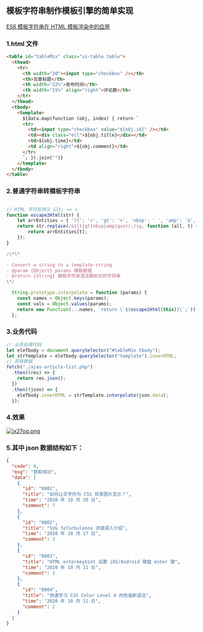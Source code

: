 ## 模板字符串制作模板引擎的简单实现

[ES6 模板字符串在 HTML 模板渲染中的应用](https://www.zhangxinxu.com/wordpress/2020/10/es6-html-template-literal/)

### 1.html 文件

```html
<table id="tableMix" class="ui-table table">
  <thead>
    <tr>
      <th width="20"><input type="checkbox" /></th>
      <th>文章标题</th>
      <th width="22%">发布时间</th>
      <th width="15%" align="right">评论数</th>
    </tr>
  </thead>
  <tbody>
    <template>
      ${data.map(function (obj, index) { return `
      <tr>
        <td><input type="checkbox" value="${obj.id}" /></td>
        <td><div class="ell">${obj.title}</div></td>
        <td>${obj.time}</td>
        <td align="right">${obj.comment}</td>
      </tr>
      `; }).join('')}
    </template>
  </tbody>
</table>
```

### 2.普通字符串转模板字符串

```js

// HTML 字符反转义 &lt; => <
function escape2Html(str) {
    let arrEntities = { 'lt': '<', 'gt': '>', 'nbsp': ' ', 'amp': '&', 'quot': '"' };
    return str.replace(/&(lt|gt|nbsp|amp|quot);/ig, function (all, t) {
        return arrEntities[t];
    });
}

/\*\*

- Convert a string to a template-string
- @param {Object} params 模板数据
- @return {String} 模板字符串语法解析后的字符串
\*/

  String.prototype.interpolate = function (params) {
    const names = Object.keys(params);
    const vals = Object.values(params);
    return new Function(...names, `return \`${escape2Html(this)}\`;`)(...vals);
  };
```

### 3.业务代码

```js
// 业务处理代码
let eleTbody = document.querySelector("#tableMix tbody");
let strTemplate = eleTbody.querySelector("template").innerHTML;
// 获取数据
fetch("./ajax-article-list.php")
  .then((res) => {
    return res.json();
  })
  .then((json) => {
    eleTbody.innerHTML = strTemplate.interpolate(json.data);
  });
```

### 4.效果

<a href="https://imgtu.com/i/jx27oq"><img src="https://s1.ax1x.com/2022/07/26/jx27oq.png" alt="jx27oq.png" border="0" /></a>

### 5.其中 json 数据结构如下：

```json
{
  "code": 0,
  "msg": "获取成功",
  "data": [
    {
      "id": "0001",
      "title": "如何让文字作为 CSS 背景图片显示？",
      "time": "2020 年 10 月 20 日",
      "comment": 7
    },
    {
      "id": "0002",
      "title": "SVG feTurbulence 滤镜深入介绍",
      "time": "2020 年 10 月 17 日",
      "comment": 3
    },
    {
      "id": "0003",
      "title": "HTML enterkeyhint 设置 iOS/Android 键盘 enter 键",
      "time": "2020 年 10 月 11 日",
      "comment": 3
    },
    {
      "id": "0004",
      "title": "快速学习 CSS Color Level 4 的色值新语法",
      "time": "2020 年 10 月 11 日",
      "comment": 2
    }
  ]
}
```
